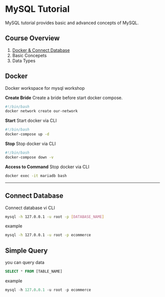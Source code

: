 # MySQL Tutorial

MySQL tutorial provides basic and advanced concepts of MySQL.

## Course Overview

1. [Docker & Connect Database](#docker)
2. Basic Concepets
3. Data Types

## Docker

Docker workspace for mysql workshop

**Create Bride**
Create a bride before start docker compose.

```bash
#!/bin/bash
docker network create our-network
```

**Start**
Start docker via CLI

```bash
#!/bin/bash
docker-compose up -d
```

**Stop**
Stop docker via CLI

```bash
#!/bin/bash
docker-compose down -v
```

**Access to Command**
Stop docker via CLI

```bash
docker exec -it mariadb bash
```

---

## Connect Database

Connect database vi CLI

```bash
mysql -h 127.0.0.1 -u root -p [DATABASE_NAME]
```

example

```bash
mysql -h 127.0.0.1 -u root -p ecommerce
```

## Simple Query

you can query data

```sql
SELECT * FROM [TABLE_NAME]
```

example

```sql
mysql -h 127.0.0.1 -u root -p ecommerce
```

